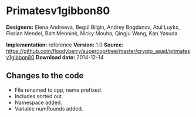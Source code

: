 # Primatesv1gibbon80

**Designers:** Elena Andreeva, Begül Bilgin, Andrey Bogdanov, Atul Luykx, Florian Mendel, Bart Mennink, Nicky Mouha, Qingju Wang, Kan Yasuda

**Implementation:** reference
**Version:** 1.0
**Source:** https://github.com/floodyberry/supercop/tree/master/crypto_aead/primatesv1gibbon80
**Download date:** 2014-12-14

## Changes to the code

* File renamed to cpp, name prefixed.
* Includes sorted out.
* Namespace added.
* Variable numRounds added.
